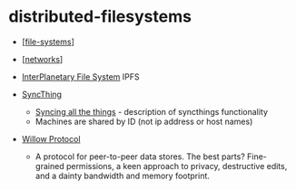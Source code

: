 distributed-filesystems
=======================

* [[file-systems]]
* [[networks]]

* [InterPlanetary File System](https://en.wikipedia.org/wiki/InterPlanetary_File_System) IPFS

* [SyncThing](https://syncthing.net/)
    * [Syncing all the things](https://lwn.net/Articles/861978/) - description of syncthings functionality
    * Machines are shared by ID (not ip address or host names)

* [Willow Protocol](https://willowprotocol.org/)
    * A protocol for peer-to-peer data stores. The best parts? Fine-grained permissions, a keen approach to privacy, destructive edits, and a dainty bandwidth and memory footprint.

[//begin]: # "Autogenerated link references for markdown compatibility"
[file-systems]: file-systems.md "File Systems"
[networks]: networks.md "Networks"
[//end]: # "Autogenerated link references"